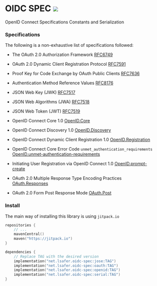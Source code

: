 # OIDC SPEC [![](https://jitpack.io/v/net.lsafer/oidc-spec.svg)](https://jitpack.io/#net.lsafer/oidc-spec)

OpenID Connect Specifications Constants and Serialization

### Specifications

The following is a non-exhaustive list of specifications followed:

- The OAuth 2.0 Authorization Framework [RFC6749](https://datatracker.ietf.org/doc/html/rfc6749)
- OAuth 2.0 Dynamic Client Registration Protocol [RFC7591](https://datatracker.ietf.org/doc/html/rfc7591)
- Proof Key for Code Exchange by OAuth Public Clients [RFC7636](https://datatracker.ietf.org/doc/html/rfc7636)
- Authentication Method Reference Values [RFC8176](https://datatracker.ietf.org/doc/html/rfc8176)

- JSON Web Key (JWK) [RFC7517](https://datatracker.ietf.org/doc/html/rfc7517)
- JSON Web Algorithms (JWA) [RFC7518](https://datatracker.ietf.org/doc/html/rfc7518)
- JSON Web Token (JWT) [RFC7519](https://datatracker.ietf.org/doc/html/rfc7519)

- OpenID Connect Core 1.0
  [OpenID.Core](https://openid.net/specs/openid-connect-core-1_0.html)
- OpenID Connect Discovery 1.0
  [OpenID.Discovery](https://openid.net/specs/openid-connect-discovery-1_0.html)
- OpenID Connect Dynamic Client Registration 1.0
  [OpenID.Registration](https://openid.net/specs/openid-connect-registration-1_0.html)
- OpenID Connect Core Error Code `unmet_authentication_requirements`
  [OpenID.unmet-authentication-requirements](https://openid.net/specs/openid-connect-unmet-authentication-requirements-1_0.html)
- Initiating User Registration via OpenID Connect 1.0
  [OpenID.prompt-create](https://openid.net/specs/openid-connect-prompt-create-1_0.html)
- OAuth 2.0 Multiple Response Type Encoding Practices
  [OAuth.Responses](https://openid.net/specs/oauth-v2-multiple-response-types-1_0.html)
- OAuth 2.0 Form Post Response Mode
  [OAuth.Post](http://openid.net/specs/oauth-v2-form-post-response-mode-1_0.html)

### Install

The main way of installing this library is using `jitpack.io`

```kts
repositories {
    // ...
    mavenCentral()
    maven("https://jitpack.io")
}

dependencies {
    // Replace TAG with the desired version
    implementation("net.lsafer.oidc-spec:jose:TAG")
    implementation("net.lsafer.oidc-spec:oauth:TAG")
    implementation("net.lsafer.oidc-spec:openid:TAG")
    implementation("net.lsafer.oidc-spec:serial:TAG")
}
```
